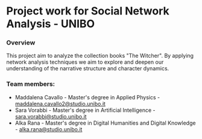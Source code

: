 # Project work for Social Network Analysis - UNIBO

### Overview

This project aim to analyze the collection books "The Witcher". By applying network analysis techniques we aim to explore and deepen our understanding of the narrative structure and character dynamics.


### Team members:
- Maddalena Cavallo - Master's degree in Applied Physics - maddalena.cavallo2@studio.unibo.it
- Sara Vorabbi - Master's degree in Artificial Intelligence - sara.vorabbi@studio.unibo.it
- Alka Rana - Master's degree in Digital Humanities and Digital Knowledge - alka.rana@studio.unibo.it